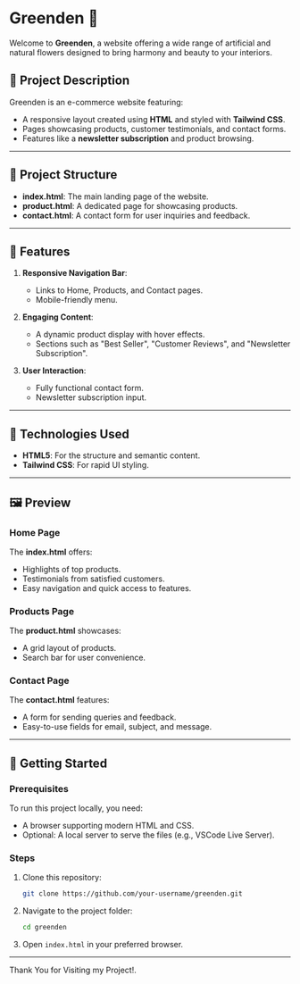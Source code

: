 # Greenden 🌿

Welcome to **Greenden**, a website offering a wide range of artificial and natural flowers designed to bring harmony and beauty to your interiors.

## 📜 Project Description

Greenden is an e-commerce website featuring:
- A responsive layout created using **HTML** and styled with **Tailwind CSS**.
- Pages showcasing products, customer testimonials, and contact forms.
- Features like a **newsletter subscription** and product browsing.

---

## 📂 Project Structure

- **index.html**: The main landing page of the website.
- **product.html**: A dedicated page for showcasing products.
- **contact.html**: A contact form for user inquiries and feedback.

---

## 🌟 Features

1. **Responsive Navigation Bar**:
   - Links to Home, Products, and Contact pages.
   - Mobile-friendly menu.

2. **Engaging Content**:
   - A dynamic product display with hover effects.
   - Sections such as "Best Seller", "Customer Reviews", and "Newsletter Subscription".

3. **User Interaction**:
   - Fully functional contact form.
   - Newsletter subscription input.

---

## 🔧 Technologies Used

- **HTML5**: For the structure and semantic content.
- **Tailwind CSS**: For rapid UI styling.

---

## 🖼️ Preview

### Home Page
The **index.html** offers:
- Highlights of top products.
- Testimonials from satisfied customers.
- Easy navigation and quick access to features.

### Products Page
The **product.html** showcases:
- A grid layout of products.
- Search bar for user convenience.

### Contact Page
The **contact.html** features:
- A form for sending queries and feedback.
- Easy-to-use fields for email, subject, and message.

---

## 🚀 Getting Started

### Prerequisites
To run this project locally, you need:
- A browser supporting modern HTML and CSS.
- Optional: A local server to serve the files (e.g., VSCode Live Server).

### Steps
1. Clone this repository:
   ```bash
   git clone https://github.com/your-username/greenden.git
   ```
2. Navigate to the project folder:
   ```bash
   cd greenden
   ```
3. Open `index.html` in your preferred browser.

---

Thank You for Visiting my Project!.
